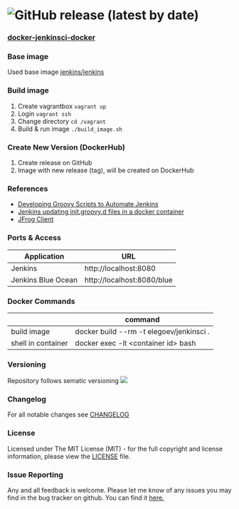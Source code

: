 # ![GitHub release (latest by date)](https://img.shields.io/github/v/release/elegoev/docker-jenkinsci-docker?style=plastic)

### [docker-jenkinsci-docker](https://github.com/elegoev/docker-jenkinsci)

### Base image
Used base image [jenkins/jenkins](https://hub.docker.com/r/jenkins/jenkins)

### Build image
1. Create vagrantbox `vagrant up`
1. Login `vagrant ssh`
1. Change directory `cd /vagrant`
1. Build & run image `./build_image.sh`

### Create New Version (DockerHub)
1. Create release on GitHub
1. Image with new release (tag), will be created on DockerHub

### References
- [Developing Groovy Scripts to Automate Jenkins](https://brokenco.de/2017/07/24/groovy-automation-for-jenkins.html)
- [Jenkins updating init.groovy.d files in a docker container](https://stackoverflow.com/questions/45818327/jenkins-updating-init-groovy-d-files-in-a-docker-container)
- [JFrog Client](https://www.jfrog.com/confluence/display/CLI/CLI+for+JFrog+Artifactory)


### Ports & Access
| Application          | URL                         |
|----------------------|-----------------------------|
| Jenkins              | http://localhost:8080       |
| Jenkins Blue Ocean   | http://localhost:8080/blue  |

### Docker Commands
|                      | command                                            |
|----------------------|----------------------------------------------------|
| build image          | docker build --rm -t elegoev/jenkinsci .           |
| shell in container   | docker exec -it \<container id\> bash              |

### Versioning
Repository follows sematic versioning  [![](https://img.shields.io/badge/semver-2.0.0-green.svg)](http://semver.org)

### Changelog
For all notable changes see [CHANGELOG](https://github.com/elegoev/docker-jenkinsci-docker/blob/master/CHANGELOG.md)

### License
Licensed under The MIT License (MIT) - for the full copyright and license information, please view the [LICENSE](https://github.com/elegoev/docker-jenkinsci-docker/blob/master/LICENSE) file.

### Issue Reporting
Any and all feedback is welcome.  Please let me know of any issues you may find in the bug tracker on github. You can find it [here. ](https://github.com/elegoev/docker-jenkinsci-docker/issues)
